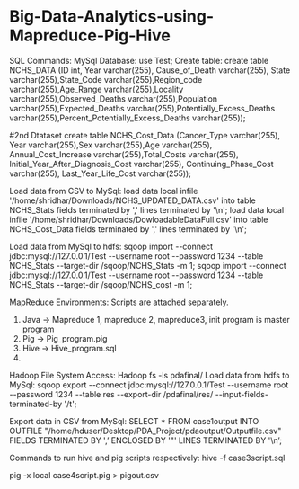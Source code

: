 # Big-Data-Analytics-using-Mapreduce-Pig-Hive

SQL Commands:
MySql Database: use Test;
Create table:
create table NCHS_DATA (ID int, Year varchar(255), Cause_of_Death varchar(255), State varchar(255),State_Code varchar(255),Region_code varchar(255),Age_Range varchar(255),Locality varchar(255),Observed_Deaths varchar(255),Population varchar(255),Expected_Deaths varchar(255),Potentially_Excess_Deaths varchar(255),Percent_Potentially_Excess_Deaths varchar(255));

#2nd Dtataset
create table NCHS_Cost_Data (Cancer_Type varchar(255), Year varchar(255),Sex varchar(255),Age varchar(255), Annual_Cost_Increase varchar(255),Total_Costs varchar(255), Initial_Year_After_Diagnosis_Cost varchar(255), Continuing_Phase_Cost varchar(255), Last_Year_Life_Cost varchar(255));

Load data  from CSV to MySql:
load data local infile '/home/shridhar/Downloads/NCHS_UPDATED_DATA.csv' into table NCHS_Stats fields terminated by ',' lines terminated by '\n';
load data local infile '/home/shridhar/Downloads/DowloadableDataFull.csv' into table NCHS_Cost_Data fields terminated by ',' lines terminated by '\n';

Load data from MySql to hdfs:
sqoop import --connect jdbc:mysql://127.0.0.1/Test --username root --password 1234 --table NCHS_Stats --target-dir /sqoop/NCHS_Stats -m 1;
sqoop import --connect jdbc:mysql://127.0.0.1/Test --username root --password 1234 --table NCHS_Stats --target-dir /sqoop/NCHS_cost -m 1;

MapReduce Environments:
Scripts are attached separately.
1.	Java -> Mapreduce 1, mapreduce 2, mapreduce3, init program is master program
2.	Pig -> Pig_program.pig
3.	Hive -> Hive_program.sql
4.	
Hadoop File System Access:
Hadoop fs -ls pdafinal/
Load data from hdfs to MySql:
sqoop export --connect jdbc:mysql://127.0.0.1/Test --username root --password 1234 --table res --export-dir /pdafinal/res/ --input-fields-terminated-by '/t';

Export data in CSV from MySql:
SELECT * FROM case1output INTO OUTFILE "/home/hduser/Desktop/PDA_Project/pdaoutput/Outputfile.csv" FIELDS TERMINATED BY ',’ ENCLOSED BY '"' LINES TERMINATED BY '\n’;

Commands to run hive and pig scripts respectively:
hive -f case3script.sql

pig -x local case4script.pig > pigout.csv

